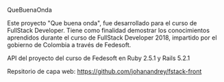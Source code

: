 QueBuenaOnda

Este proyecto "Que buena onda", fue desarrollado para el curso de FullStack Developer. Tiene como finalidad demostrar los conocimientos aprendidos durante el curso de FullStack Developer 2018, impartido por el gobierno de Colombia a través de Fedesoft.

API del proyecto del curso de Fedesoft en Ruby 2.5.1 y Rails 5.2.1


Repsitorio de capa web: https://github.com/johanandrey/fstack-front
